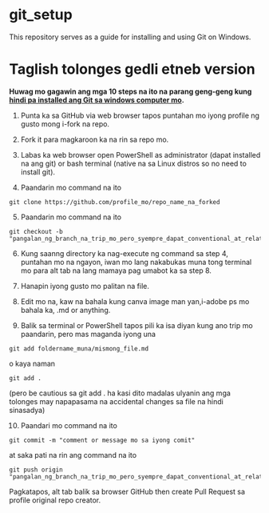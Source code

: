 # git_setup
This repository serves as a guide for installing and using Git on Windows.

# Taglish tolonges gedli etneb version

**Huwag mo gagawin ang mga 10 steps na ito na parang geng-geng kung [hindi pa installed ang Git sa windows computer mo](https://aeronjegitsetup.vercel.app/).**

1. Punta ka sa GitHub via web browser tapos puntahan mo iyong profile ng gusto mong i-fork na repo.

2. Fork it para magkaroon ka na rin sa repo mo.

3. Labas ka web browser open PowerShell as administrator (dapat installed na ang git) or bash terminal (native na sa Linux distros so no need to install git).

4. Paandarin mo command na ito 
```
git clone https://github.com/profile_mo/repo_name_na_forked
```

5. Paandarin mo command na ito 
```
git checkout -b "pangalan_ng_branch_na_trip_mo_pero_syempre_dapat_conventional_at_related_name_sa_rep_or_project"
```
6. Kung saanng directory ka nag-execute ng command sa step 4, puntahan mo na ngayon, iwan mo lang nakabukas muna tong terminal mo para alt tab na lang mamaya pag umabot ka sa step 8.

7. Hanapin iyong gusto mo palitan na file.

8. Edit mo na, kaw na bahala kung canva image man yan,i-adobe ps mo bahala ka, .md or anything.

9. Balik sa terminal or PowerShell tapos pili ka isa diyan kung ano trip mo paandarin, pero mas maganda iyong una

```
git add foldername_muna/mismong_file.md
```

o kaya naman

```
git add . 
```

(pero be cautious sa git add . ha kasi dito madalas ulyanin ang mga tolonges may napapasama na accidental changes sa file na hindi sinasadya)

10. Paandari mo command na ito

```
git commit -m "comment or message mo sa iyong comit"
```

at saka pati na rin ang command na ito

```
git push origin "pangalan_ng_branch_na_trip_mo_pero_syempre_dapat_conventional_at_related_name_sa_rep_or_project"
```

Pagkatapos, alt tab balik sa browser GitHub then create Pull Request sa profile original repo creator.
